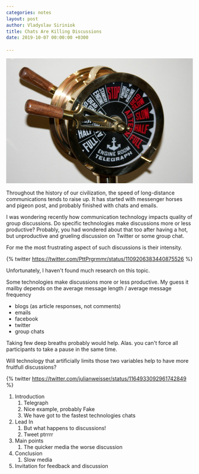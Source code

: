 ```yaml
---
categories: notes
layout: post
author: Vladyslav Siriniok
title: Chats Are Killing Discussions
date: 2019-10-07 00:00:00 +0300

---
```

![](/uploads/brass-telegraph-692735_960_720.jpg)

Throughout the history of our civilization, the speed of long-distance communications tends to raise up. It has started with messenger horses and pigeon post, and probably finished with chats and emails.

I was wondering recently how communication technology impacts quality of group discussions. Do specific technologies make discussions more or less productive? Probably, you had wondered about that too after having a hot, but unproductive and grueling discussion on Twitter or some group chat.

For me the most frustrating aspect of such discussions is their intensity.

{% twitter https://twitter.com/PttPrgrmmr/status/1109206383440875526 %}

Unfortunately, I haven't found much research on this topic.

Some technologies make discussions more or less productive. My guess it mailby depends on the average message length / average message frequency

* blogs (as article responses, not comments)
* emails
* facebook
* twitter
* group chats

Taking few deep breaths probably would help. Alas. you can't force all participants to take a pause in the same time.

Will technology that artificially limits those two variables help to have more fruitfull discussions?

{% twitter https://twitter.com/julianweisser/status/1164933092961742849 %}

1. Introduction
   1. Telegraph
   2. Nice example, probably Fake
   3. We have got to the fastest technologies chats
2. Lead In
   1. But what happens to discussions!
   2. Tweet ptrrrr
3. Main points
   1. The quicker media the worse discussion
4. Conclusion
   1. Slow media
5. Invitation for feedback and discussion